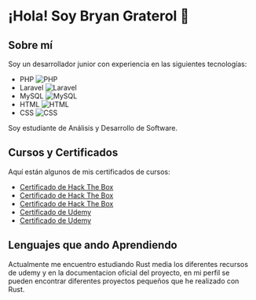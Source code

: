 # ¡Hola! Soy Bryan Graterol 👋

## Sobre mí
Soy un desarrollador junior con experiencia en las siguientes tecnologías:

- PHP ![PHP](https://img.shields.io/badge/-PHP-777BB4?style=flat&logo=php&logoColor=white)
- Laravel ![Laravel](https://img.shields.io/badge/-Laravel-FF2D20?style=flat&logo=laravel&logoColor=white)
- MySQL ![MySQL](https://img.shields.io/badge/-MySQL-4479A1?style=flat&logo=mysql&logoColor=white)
- HTML ![HTML](https://img.shields.io/badge/-HTML-E34F26?style=flat&logo=html5&logoColor=white)
- CSS ![CSS](https://img.shields.io/badge/-CSS-1572B6?style=flat&logo=css3&logoColor=white)

Soy estudiante de Análisis y Desarrollo de Software.

## Cursos y Certificados
Aquí están algunos de mis certificados de cursos:

- [Certificado de Hack The Box](https://academy.hackthebox.com/achievement/63541/35)
- [Certificado de Hack The Box](https://academy.hackthebox.com/achievement/63541/41)
- [Certificado de Hack The Box](https://academy.hackthebox.com/achievement/63541/75)
- [Certificado de Udemy](https://www.udemy.com/certificate/UC-8a8bfa76-c381-4f47-a913-5feec959a4a8/)
- [Certificado de Udemy](https://www.udemy.com/certificate/UC-1ee96a28-5b7a-44e8-a28f-0a611432d0ca/)

## Lenguajes que ando Aprendiendo
Actualmente me encuentro estudiando Rust media los diferentes recursos de udemy y en la documentacion oficial del proyecto,
en mi perfil se pueden encontrar diferentes proyectos pequeños que he realizado con Rust.
